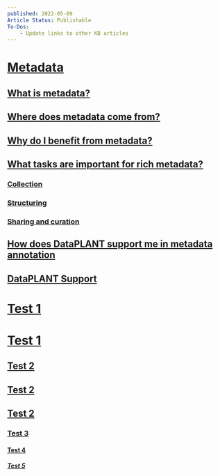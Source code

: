 ```yaml
---
published: 2022-05-09
Article Status: Publishable
To-Dos: 
    - Update links to other KB articles
---
```


# [Metadata](/docs/metadata.html)
## [What is metadata?](/docs/metadata.html#what-is-metadata)
## [Where does metadata come from?](/docs/metadata.html#where-does-metadata-come-from)
## [Why do I benefit from metadata?](/docs/metadata.html#why-do-i-benefit-from-metadata)
## [What tasks are important for rich metadata?](/docs/metadata.html#what-tasks-are-important-for-rich-metadata)
### [Collection](/docs/metadata.html#collection)
### [Structuring](/docs/metadata.html#structuring)
### [Sharing and curation](/docs/metadata.html#sharing-and-curation)
## [How does DataPLANT support me in metadata annotation](/docs/metadata.html#how-does-dataplant-support-me-in-metadata-annotation)
## [DataPLANT Support](/docs/metadata.html#dataplant-support)
# [Test 1](/path/any)
# [Test 1](/path/any)
## [Test 2](/path/any)
## [Test 2](/path/any)
## [Test 2](/path/any)
### [Test 3](/path/any)
#### [Test 4](/path/any)
##### [Test 5](/path/any)
